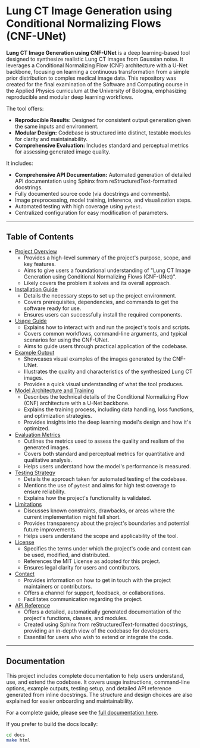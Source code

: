 # Lung CT Image Generation using Conditional Normalizing Flows (CNF-UNet)

[](https://github.com/Achintha9533/Pattern-Recognition/blob/main/LICENSE)
[](https://www.python.org/downloads/)
[](https://pytorch.org/)

**Lung CT Image Generation using CNF-UNet** is a deep learning-based tool designed to synthesize realistic Lung CT images from Gaussian noise. It leverages a Conditional Normalizing Flow (CNF) architecture with a U-Net backbone, focusing on learning a continuous transformation from a simple prior distribution to complex medical image data. This repository was created for the final examination of the Software and Computing course in the Applied Physics curriculum at the University of Bologna, emphasizing reproducible and modular deep learning workflows.

The tool offers:

  * **Reproducible Results:** Designed for consistent output generation given the same inputs and environment.
  * **Modular Design:** Codebase is structured into distinct, testable modules for clarity and maintainability.
  * **Comprehensive Evaluation:** Includes standard and perceptual metrics for assessing generated image quality.

It includes:

  * **Comprehensive API Documentation:** Automated generation of detailed API documentation using Sphinx from reStructuredText-formatted docstrings.
  * Fully documented source code (via docstrings and comments).
  * Image preprocessing, model training, inference, and visualization steps.
  * Automated testing with high coverage using `pytest`.
  * Centralized configuration for easy modification of parameters.

-----

## Table of Contents

  * [Project Overview](https://www.google.com/search?q=docs/build/html/project_overview.html)
      * Provides a high-level summary of the project's purpose, scope, and key features.
      * Aims to give users a foundational understanding of "Lung CT Image Generation using Conditional Normalizing Flows (CNF-UNet)".
      * Likely covers the problem it solves and its overall approach.
  * [Installation Guide](https://www.google.com/search?q=docs/build/html/installation.html)
      * Details the necessary steps to set up the project environment.
      * Covers prerequisites, dependencies, and commands to get the software ready for use.
      * Ensures users can successfully install the required components.
  * [Usage Guide](https://www.google.com/search?q=docs/build/html/usage.html)
      * Explains how to interact with and run the project's tools and scripts.
      * Covers common workflows, command-line arguments, and typical scenarios for using the CNF-UNet.
      * Aims to guide users through practical application of the codebase.
  * [Example Output](https://www.google.com/search?q=docs/build/html/example_outputs.html)
      * Showcases visual examples of the images generated by the CNF-UNet.
      * Illustrates the quality and characteristics of the synthesized Lung CT images.
      * Provides a quick visual understanding of what the tool produces.
  * [Model Architecture and Training](https://www.google.com/search?q=docs/build/html/architecture.html)
      * Describes the technical details of the Conditional Normalizing Flow (CNF) architecture with a U-Net backbone.
      * Explains the training process, including data handling, loss functions, and optimization strategies.
      * Provides insights into the deep learning model's design and how it's optimized.
  * [Evaluation Metrics](https://www.google.com/search?q=docs/build/html/evaluation.html)
      * Outlines the metrics used to assess the quality and realism of the generated images.
      * Covers both standard and perceptual metrics for quantitative and qualitative analysis.
      * Helps users understand how the model's performance is measured.
  * [Testing Strategy](https://www.google.com/search?q=docs/build/html/testing.html)
      * Details the approach taken for automated testing of the codebase.
      * Mentions the use of `pytest` and aims for high test coverage to ensure reliability.
      * Explains how the project's functionality is validated.
  * [Limitations](https://www.google.com/search?q=docs/build/html/limitation.html)
      * Discusses known constraints, drawbacks, or areas where the current implementation might fall short.
      * Provides transparency about the project's boundaries and potential future improvements.
      * Helps users understand the scope and applicability of the tool.
  * [License](https://www.google.com/search?q=docs/build/html/license.html)
      * Specifies the terms under which the project's code and content can be used, modified, and distributed.
      * References the MIT License as adopted for this project.
      * Ensures legal clarity for users and contributors.
  * [Contact](https://www.google.com/search?q=docs/build/html/contact.html)
      * Provides information on how to get in touch with the project maintainers or contributors.
      * Offers a channel for support, feedback, or collaborations.
      * Facilitates communication regarding the project.
  * [API Reference](https://www.google.com/search?q=docs/build/html/modules.html)
      * Offers a detailed, automatically generated documentation of the project's functions, classes, and modules.
      * Created using Sphinx from reStructuredText-formatted docstrings, providing an in-depth view of the codebase for developers.
      * Essential for users who wish to extend or integrate the code.

-----

## Documentation

This project includes complete documentation to help users understand, use, and extend the codebase. It covers usage instructions, command-line options, example outputs, testing setup, and detailed API reference generated from inline docstrings. The structure and design choices are also explained for easier onboarding and maintainability.

For a complete guide, please see the [full documentation here](https://achintha9533.github.io/Pattern-Recognition/).

If you prefer to build the docs locally:

```bash
cd docs
make html
```